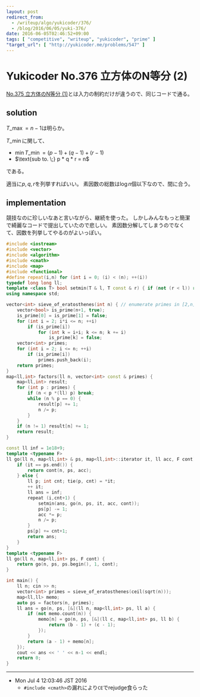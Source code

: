 ```yaml
---
layout: post
redirect_from:
  - /writeup/algo/yukicoder/376/
  - /blog/2016/06/05/yuki-376/
date: 2016-06-05T02:46:52+09:00
tags: [ "competitive", "writeup", "yukicoder", "prime" ]
"target_url": [ "http://yukicoder.me/problems/547" ]
---
```


# Yukicoder No.376 立方体のN等分 (2)

[No.375 立方体のN等分 (1)](http://yukicoder.me/problems/489)とは入力の制約だけが違うので、同じコードで通る。

## solution

$T\_\max = n - 1$は明らか。

$T\_\min$に関して、

-   $\min T\_\min = (p - 1) + (q - 1) + (r - 1)$
-   $\text{sub to. \;} p * q * r = n$

である。

適当に$p, q, r$を列挙すればいい。
素因数の総数は$\log n$個以下なので、間に合う。

## implementation

競技なのに珍しいなあと言いながら、継続を使った。
しかしみんなもっと簡潔で綺麗なコードで提出していたので悲しい。
素因数分解してしまうのでなくて、因数を列挙してやるのがよいっぽい。

``` c++
#include <iostream>
#include <vector>
#include <algorithm>
#include <cmath>
#include <map>
#include <functional>
#define repeat(i,n) for (int i = 0; (i) < (n); ++(i))
typedef long long ll;
template <class T> bool setmin(T & l, T const & r) { if (not (r < l)) return false; l = r; return true; }
using namespace std;

vector<int> sieve_of_eratosthenes(int n) { // enumerate primes in [2,n] with O(n log log n)
    vector<bool> is_prime(n+1, true);
    is_prime[0] = is_prime[1] = false;
    for (int i = 2; i*i <= n; ++i)
        if (is_prime[i])
            for (int k = i+i; k <= n; k += i)
                is_prime[k] = false;
    vector<int> primes;
    for (int i = 2; i <= n; ++i)
        if (is_prime[i])
            primes.push_back(i);
    return primes;
}
map<ll,int> factors(ll n, vector<int> const & primes) {
    map<ll,int> result;
    for (int p : primes) {
        if (n < p *(ll) p) break;
        while (n % p == 0) {
            result[p] += 1;
            n /= p;
        }
    }
    if (n != 1) result[n] += 1;
    return result;
}

const ll inf = 1e18+9;
template <typename F>
ll go(ll n, map<ll,int> & ps, map<ll,int>::iterator it, ll acc, F cont) {
    if (it == ps.end()) {
        return cont(n, ps, acc);
    } else {
        ll p; int cnt; tie(p, cnt) = *it;
        ++ it;
        ll ans = inf;
        repeat (i,cnt+1) {
            setmin(ans, go(n, ps, it, acc, cont));
            ps[p] -= 1;
            acc *= p;
            n /= p;
        }
        ps[p] += cnt+1;
        return ans;
    }
}
template <typename F>
ll go(ll n, map<ll,int> ps, F cont) {
    return go(n, ps, ps.begin(), 1, cont);
}

int main() {
    ll n; cin >> n;
    vector<int> primes = sieve_of_eratosthenes(ceil(sqrt(n)));
    map<ll,ll> memo;
    auto ps = factors(n, primes);
    ll ans = go(n, ps, [&](ll n, map<ll,int> ps, ll a) {
        if (not memo.count(n)) {
            memo[n] = go(n, ps, [&](ll c, map<ll,int> ps, ll b) {
                return (b - 1) + (c - 1);
            });
        }
        return (a - 1) + memo[n];
    });
    cout << ans << ' ' << n-1 << endl;
    return 0;
}
```

<hr>

-   Mon Jul  4 12:03:46 JST 2016
    -   `#include <cmath>`の漏れにより`CE`でrejudge食らった
